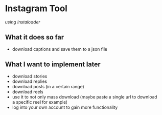 # Instagram Tool
*using instaloader*

## What it does so far
- download captions and save them to a json file

## What I want to implement later
- download stories
- download replies
- download posts (in a certain range)
- download reels
- use it to not only mass download (maybe paste a single url to download a specific reel for example)
- log into your own account to gain more functionality
